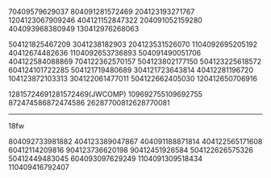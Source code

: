 70409579629037 804091281572469 204123193271767 1204123067909246 404121152847322 204091052159280 404093968380949 130412976268063 


504121825467209 
3041238182903
204123531526070
1104092695205192
40412674482636
1104092653736893
504091490051706
404122584088869
704122362570157
504123802177150
504123225618572
604124101722285
504121719480689
304121723643814
40412281196720
104123872103313
304122061477011
504122662405030
120412650706916




12815724691281572469(JWCOMP) 109692755109692755 872474586872474586 26287700812628770081



-------------------------------

18fw

804092733981882
404123389047867
404091188871814
404122565171608
60412114209816
904123736620198
90412451926584
504122626575326
50412449483045
604093097629249
1104091309518434
110409416792407
